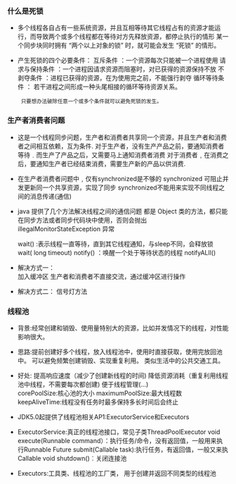  
  
### 什么是死锁
   - 多个线程各自占有一些系统资源，并且互相等待其它线程占有的资源才能运行，而导致两个或多个线程都在等待对方先释放资源，都停止执行的情形
     某一个同步块同时拥有 “两个以上对象的锁” 时，就可能会发生 “死锁” 的情形。
         
   - 产生死锁的四个必要条件：
           互斥条件        ：一个资源每次只能被一个进程使用
           请求与保持条件  ：一个进程因请求资源而阻塞时，对已获得的资源保持不放
           不剥夺条件     ：进程已获得的资源，在为使用完之前，不能强行剥夺
           循环等待条件   ： 若干进程之间形成一种头尾相接的循环等待资源关系。
        
          只要想办法破除任意一个或多个条件就可以避免死锁的发生。
  
  
 ### 生产者消费者问题

   - 这是一个线程同步问题，生产者和消费者共享同一个资源，并且生产者和消费者之间相互依赖，互为条件.
         对于生产者，没有生产产品之前，要通知消费者等待﹒而生产了产品之后，又需要马上通知消费者消费
         对于消费者﹐在消费之后，要通知生产者已经结束消费，需要生产新的产品以供消费.
         
   - 在生产者消费者问题中﹐仅有synchronized是不够的
        synchronized 可阻止并发更新同一个共享资源，实现了同步
        synchronized不能用来实现不同线程之间的消息传递(通信)
   
   - java 提供了几个方法解决线程之间的通信问题 
     都是 Object 类的方法，都只能在同步方法或者同步代码块中使用，否则会抛出 illegalMonitorStateException 异常
     
        wait()              :表示线程一直等待，直到其它线程通知，与sleep不同，会释放锁
        wait( long timeout)
        notify()            ：唤醒一个处于等待状态的线程
        notifyALll()
   
   - 解决方式一：     
        加入缓冲区
        生产者和消费者不直接交流，通过缓冲区进行操作
        
   - 解决方式二：
        信号灯方法
        
        
### 线程池   
   -  背景:经常创建和销毁、使用量特别大的资源，比如并发情况下的线程，对性能影响很大。
   -  思路:提前创建好多个线程，放入线程池中，使用时直接获取，使用完放回池中。 可以避免频繁创建销毁、实现重复利用。 类似生活中的公共交通工具。  
   -  好处:
         提高响应速度（减少了创建新线程的时间)
         降低资源消耗（重复利用线程池中线程，不需要每次都创建)
         便于线程管理(...)      
            corePoolSize:核心池的大小
            maximumPoolSize:最大线程数        
            keepAliveTime:线程没有任务时最多保持多长时间后会终止


   - JDK5.0起提供了线程池相关AP1:ExecutorService和Executors
   -  ExecutorService:真正的线程池接口，常见子类ThreadPoolExecutor
        void execute(Runnable command）：执行任务/命令，没有返回值，一般用来执 行Runnable
        <T>Future<T> submit(Callable<T> task):执行任务，有返回值，一般又来执Callable
        void shutdown()︰关闭连接池
   -  Executors:工具类、线程池的工厂类， 用于创建并返回不同类型的线程池
    
     


